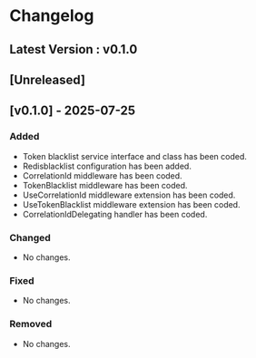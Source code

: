 # Changelog

## Latest Version : v0.1.0

## [Unreleased]

## [v0.1.0] - 2025-07-25

### Added

- Token blacklist service interface and class has been coded.
- Redisblacklist configuration has been added.
- CorrelationId middleware has been coded.
- TokenBlacklist middleware has been coded.
- UseCorrelationId middleware extension has been coded.
- UseTokenBlacklist middleware extension has been coded.
- CorrelationIdDelegating handler has been coded.

### Changed

- No changes.

### Fixed

- No changes.

### Removed

- No changes.
